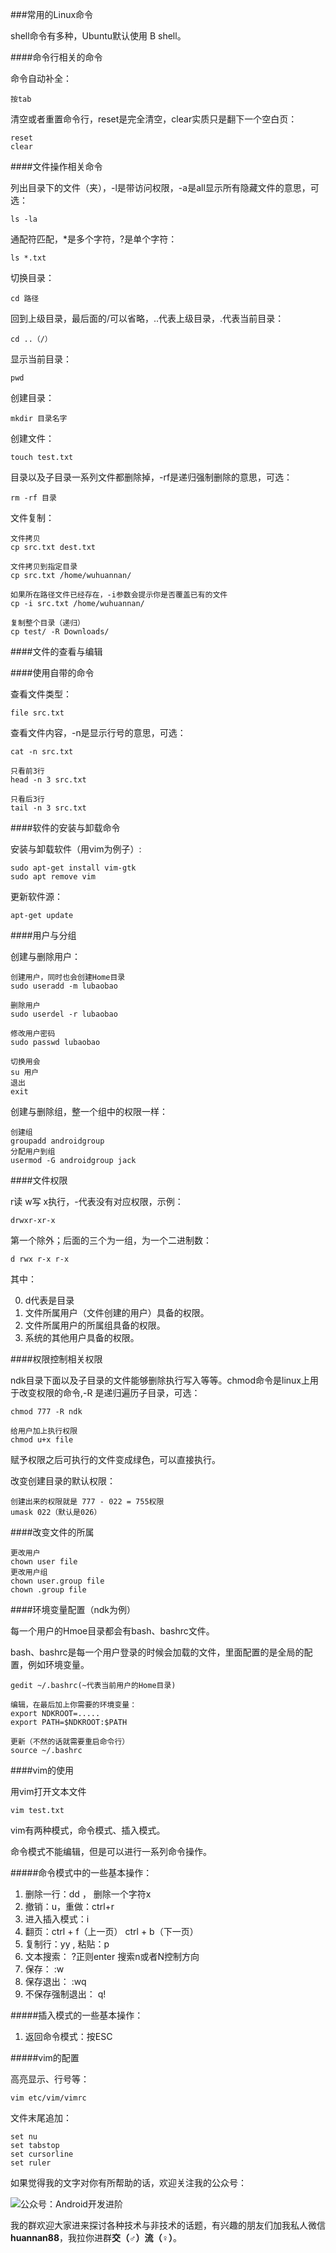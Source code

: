 ###常用的Linux命令

shell命令有多种，Ubuntu默认使用 B shell。

####命令行相关的命令

命令自动补全：

	按tab

清空或者重置命令行，reset是完全清空，clear实质只是翻下一个空白页：

	reset
	clear

####文件操作相关命令

列出目录下的文件（夹），-l是带访问权限，-a是all显示所有隐藏文件的意思，可选：

	ls -la

通配符匹配，*是多个字符，?是单个字符：

	ls *.txt

切换目录：

	cd 路径

回到上级目录，最后面的/可以省略，..代表上级目录，.代表当前目录：

	cd ..（/）

显示当前目录：

	pwd

创建目录：

	mkdir 目录名字

创建文件：

	touch test.txt

目录以及子目录一系列文件都删除掉，-rf是递归强制删除的意思，可选：

	rm -rf 目录

文件复制：

	文件拷贝
	cp src.txt dest.txt

	文件拷贝到指定目录
	cp src.txt /home/wuhuannan/

	如果所在路径文件已经存在，-i参数会提示你是否覆盖已有的文件
	cp -i src.txt /home/wuhuannan/

	复制整个目录（递归）
	cp test/ -R Downloads/

####文件的查看与编辑

####使用自带的命令

查看文件类型：

	file src.txt

查看文件内容，-n是显示行号的意思，可选：

	cat -n src.txt

	只看前3行
	head -n 3 src.txt

	只看后3行
	tail -n 3 src.txt

####软件的安装与卸载命令

安装与卸载软件（用vim为例子）:

	sudo apt-get install vim-gtk
	sudo apt remove vim

更新软件源：

	apt-get update

####用户与分组

创建与删除用户：

	创建用户，同时也会创建Home目录
	sudo useradd -m lubaobao
	
	删除用户
	sudo userdel -r lubaobao

	修改用户密码
	sudo passwd lubaobao

	切换用会 
	su 用户
	退出
	exit

创建与删除组，整一个组中的权限一样：

	创建组
	groupadd androidgroup
	分配用户到组
	usermod -G androidgroup jack

####文件权限

r读 w写 x执行，-代表没有对应权限，示例：

	drwxr-xr-x

第一个除外；后面的三个为一组，为一个二进制数：

	d rwx r-x r-x

其中：

0. d代表是目录
1. 文件所属用户（文件创建的用户）具备的权限。
2. 文件所属用户的所属组具备的权限。
3. 系统的其他用户具备的权限。

####权限控制相关权限

ndk目录下面以及子目录的文件能够删除执行写入等等。chmod命令是linux上用于改变权限的命令,-R 是递归遍历子目录，可选：

	chmod 777 -R ndk

	给用户加上执行权限
	chmod u+x file

赋予权限之后可执行的文件变成绿色，可以直接执行。

改变创建目录的默认权限：

	创建出来的权限就是 777 - 022 = 755权限
	umask 022（默认是026）

####改变文件的所属

	更改用户
	chown user file
	更改用户组
	chown user.group file
	chown .group file

####环境变量配置（ndk为例）

每一个用户的Hmoe目录都会有bash、bashrc文件。

bash、bashrc是每一个用户登录的时候会加载的文件，里面配置的是全局的配置，例如环境变量。

	gedit ~/.bashrc(~代表当前用户的Home目录)

	编辑，在最后加上你需要的环境变量：
	export NDKROOT=.....
	export PATH=$NDKROOT:$PATH

	更新（不然的话就需要重启命令行） 
	source ~/.bashrc


####vim的使用

用vim打开文本文件

	vim test.txt

vim有两种模式，命令模式、插入模式。

命令模式不能编辑，但是可以进行一系列命令操作。

#####命令模式中的一些基本操作：

1. 删除一行：dd ， 删除一个字符x
2. 撤销：u，重做：ctrl+r
3. 进入插入模式：i
4. 翻页：ctrl + f（上一页） ctrl + b（下一页）
5. 复制行：yy , 粘贴：p
6. 文本搜索： ?正则enter   搜索n或者N控制方向
6. 保存： :w
7. 保存退出： :wq
8. 不保存强制退出： q!

#####插入模式的一些基本操作：

1. 返回命令模式：按ESC

#####vim的配置

高亮显示、行号等：

	vim etc/vim/vimrc
	
文件末尾追加：

	set nu 
	set tabstop
	set cursorline
	set ruler

如果觉得我的文字对你有所帮助的话，欢迎关注我的公众号：

![公众号：Android开发进阶](http://upload-images.jianshu.io/upload_images/2570030-83ea355270eebc16?imageMogr2/auto-orient/strip%7CimageView2/2/w/1240)

我的群欢迎大家进来探讨各种技术与非技术的话题，有兴趣的朋友们加我私人微信**huannan88**，我拉你进群**交（♂）流（♀）**。
